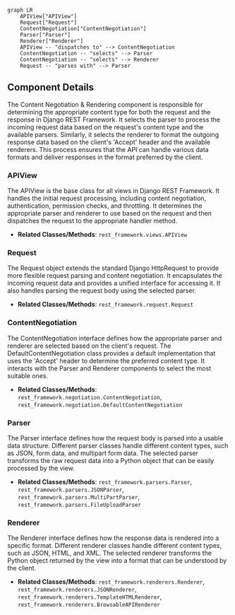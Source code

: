 ```mermaid
graph LR
    APIView["APIView"]
    Request["Request"]
    ContentNegotiation["ContentNegotiation"]
    Parser["Parser"]
    Renderer["Renderer"]
    APIView -- "dispatches to" --> ContentNegotiation
    ContentNegotiation -- "selects" --> Parser
    ContentNegotiation -- "selects" --> Renderer
    Request -- "parses with" --> Parser
```

## Component Details

The Content Negotiation & Rendering component is responsible for determining the appropriate content type for both the request and the response in Django REST Framework. It selects the parser to process the incoming request data based on the request's content type and the available parsers. Similarly, it selects the renderer to format the outgoing response data based on the client's 'Accept' header and the available renderers. This process ensures that the API can handle various data formats and deliver responses in the format preferred by the client.

### APIView
The APIView is the base class for all views in Django REST Framework. It handles the initial request processing, including content negotiation, authentication, permission checks, and throttling. It determines the appropriate parser and renderer to use based on the request and then dispatches the request to the appropriate handler method.
- **Related Classes/Methods**: `rest_framework.views.APIView`

### Request
The Request object extends the standard Django HttpRequest to provide more flexible request parsing and content negotiation. It encapsulates the incoming request data and provides a unified interface for accessing it. It also handles parsing the request body using the selected parser.
- **Related Classes/Methods**: `rest_framework.request.Request`

### ContentNegotiation
The ContentNegotiation interface defines how the appropriate parser and renderer are selected based on the client's request. The DefaultContentNegotiation class provides a default implementation that uses the 'Accept' header to determine the preferred content type. It interacts with the Parser and Renderer components to select the most suitable ones.
- **Related Classes/Methods**: `rest_framework.negotiation.ContentNegotiation`, `rest_framework.negotiation.DefaultContentNegotiation`

### Parser
The Parser interface defines how the request body is parsed into a usable data structure. Different parser classes handle different content types, such as JSON, form data, and multipart form data. The selected parser transforms the raw request data into a Python object that can be easily processed by the view.
- **Related Classes/Methods**: `rest_framework.parsers.Parser`, `rest_framework.parsers.JSONParser`, `rest_framework.parsers.MultiPartParser`, `rest_framework.parsers.FileUploadParser`

### Renderer
The Renderer interface defines how the response data is rendered into a specific format. Different renderer classes handle different content types, such as JSON, HTML, and XML. The selected renderer transforms the Python object returned by the view into a format that can be understood by the client.
- **Related Classes/Methods**: `rest_framework.renderers.Renderer`, `rest_framework.renderers.JSONRenderer`, `rest_framework.renderers.TemplateHTMLRenderer`, `rest_framework.renderers.BrowsableAPIRenderer`

